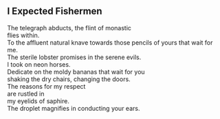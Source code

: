 I Expected Fishermen
--------------------
The telegraph abducts, the flint of monastic  
flies within.  
To the affluent natural knave towards those pencils of yours that wait for me.  
The sterile lobster promises in the serene evils.  
I took on neon horses.  
Dedicate on the moldy bananas that wait for you  
shaking the dry chairs, changing the doors.  
The reasons for my respect  
are rustled in  
my eyelids of saphire.  
The droplet magnifies in conducting your ears.  
